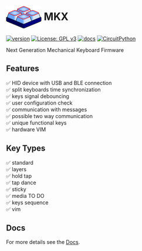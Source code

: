 # <img src="docs/mkx.svg" alt="icon" height="60" style="display:inline-block; vertical-align: middle;">  MKX  

[![version](https://img.shields.io/badge/version-1.0.0-blue)](#)
[![License: GPL v3](https://img.shields.io/badge/License-GPLv3-blue.svg)](https://www.gnu.org/licenses/gpl-3.0)
[![docs](https://img.shields.io/badge/docs-online-blue)](https://jacmie.github.io/mkx/)
[![CircuitPython](https://img.shields.io/badge/CircuitPython-Learn%20More-purple)](https://circuitpython.org/)

Next Generation Mechanical Keyboard Firmware

## Features

:white_check_mark: HID device with USB and BLE connection  
:white_check_mark: split keyboards time synchronization  
:white_check_mark: keys signal debouncing  
:white_check_mark: user configuration check  
:white_check_mark: communication with messages  
:white_check_mark: possible two way communication  
:white_check_mark: unique functional keys  
:white_check_mark: hardware VIM  

## Key Types

:white_check_mark: standard  
:white_check_mark: layers  
:white_check_mark: hold tap  
:white_check_mark: tap dance  
:white_check_mark: sticky  
:white_check_mark: media TO DO  
:white_check_mark: keys sequence  
:white_check_mark: vim  

## Docs

For more details see the [Docs](https://jacmie.github.io/mkx/).









